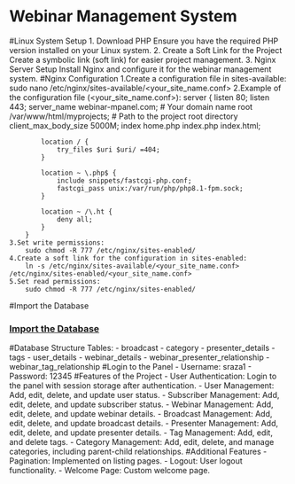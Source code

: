 <h1>Webinar Management System</h1>

#Linux System Setup
    1. Download PHP
        Ensure you have the required PHP version installed on your Linux system.
    2. Create a Soft Link for the Project
        Create a symbolic link (soft link) for easier project management.
    3. Nginx Server Setup
        Install Nginx and configure it for the webinar management system.
#Nginx Configuration
    1.Create a configuration file in sites-available:
        sudo nano /etc/nginx/sites-available/<your_site_name.conf>
    2.Example of the configuration file (<your_site_name.conf>):
        server {
            listen 80;
            listen 443;
            server_name webinar-mpanel.com;  # Your domain name
            root /var/www/html/myprojects;   # Path to the project root directory
            client_max_body_size 5000M;
            index home.php index.php index.html;

            location / {
                try_files $uri $uri/ =404;
            }

            location ~ \.php$ {
                include snippets/fastcgi-php.conf;
                fastcgi_pass unix:/var/run/php/php8.1-fpm.sock;
            }

            location ~ /\.ht {
                deny all;
            }
        }
    3.Set write permissions:
        sudo chmod -R 777 /etc/nginx/sites-enabled/
    4.Create a soft link for the configuration in sites-enabled:
        ln -s /etc/nginx/sites-available/<your_site_name.conf> /etc/nginx/sites-enabled/<your_site_name.conf>
    5.Set read permissions:
        sudo chmod -R 777 /etc/nginx/sites-enabled/

#Import the Database
    <h3><a href="#">Import the Database</a></h3>
#Database Structure
Tables:
    - broadcast
    - category
    - presenter_details
    - tags
    - user_details
    - webinar_details
    - webinar_presenter_relationship
    - webinar_tag_relationship
#Login to the Panel
    - Username: sraza1
    - Password: 12345
#Features of the Project
    - User Authentication: Login to the panel with session storage after authentication.
    - User Management: Add, edit, delete, and update user status.
    - Subscriber Management: Add, edit, delete, and update subscriber status.
    - Webinar Management: Add, edit, delete, and update webinar details.
    - Broadcast Management: Add, edit, delete, and update broadcast details.
    - Presenter Management: Add, edit, delete, and update presenter details.
    - Tag Management: Add, edit, and delete tags.
    - Category Management: Add, edit, delete, and manage categories, including parent-child relationships.
#Additional Features
    - Pagination: Implemented on listing pages.
    - Logout: User logout functionality.
    - Welcome Page: Custom welcome page.






